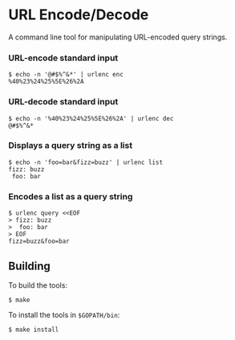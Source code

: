 # URL Encode/Decode

A command line tool for manipulating URL-encoded query strings.

### URL-encode standard input
```
$ echo -n '@#$%^&*' | urlenc enc
%40%23%24%25%5E%26%2A
```

### URL-decode standard input
```
$ echo -n '%40%23%24%25%5E%26%2A' | urlenc dec
@#$%^&*
```

### Displays a query string as a list
```
$ echo -n 'foo=bar&fizz=buzz' | urlenc list
fizz: buzz
 foo: bar
```

### Encodes a list as a query string
```
$ urlenc query <<EOF
> fizz: buzz
>  foo: bar
> EOF
fizz=buzz&foo=bar
```

## Building

To build the tools:
```
$ make
```

To install the tools in `$GOPATH/bin`:
```
$ make install
```

